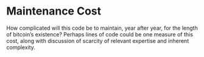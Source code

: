 # Maintenance Cost

How complicated will this code be to maintain, year after year, for the length of bitcoin’s existence? Perhaps lines of code could be one measure of this cost, along with discussion of scarcity of relevant expertise and inherent complexity.

